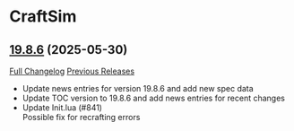 # CraftSim

## [19.8.6](https://github.com/derfloh205/CraftSim/tree/19.8.6) (2025-05-30)
[Full Changelog](https://github.com/derfloh205/CraftSim/compare/19.8.5...19.8.6) [Previous Releases](https://github.com/derfloh205/CraftSim/releases)

- Update news entries for version 19.8.6 and add new spec data  
- Update TOC version to 19.8.6 and add news entries for recent changes  
- Update Init.lua (#841)  
    Possible fix for recrafting errors  